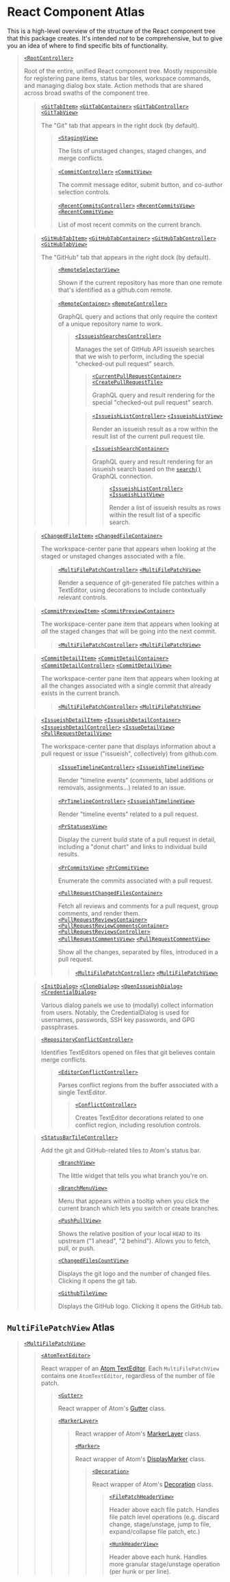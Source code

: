 # React Component Atlas

This is a high-level overview of the structure of the React component tree that this package creates. It's intended _not_ to be comprehensive, but to give you an idea of where to find specific bits of functionality.

> [`<RootController>`](/lib/controllers/root-controller.js)
>
> Root of the entire, unified React component tree. Mostly responsible for registering pane items, status bar tiles, workspace commands, and managing dialog box state. Action methods that are shared across broad swaths of the component tree.
>
> > [`<GitTabItem>`](/lib/items/git-tab-item.js)
> > [`<GitTabContainer>`](/lib/containers/git-tab-container.js)
> > [`<GitTabController>`](/lib/controllers/git-tab-controller.js)
> > [`<GitTabView>`](/lib/views/git-tab-view.js)
> >
> > The "Git" tab that appears in the right dock (by default).
> >
> > > [`<StagingView>`](/lib/views/staging-view.js)
> > >
> > > The lists of unstaged changes, staged changes, and merge conflicts.
> >
> > > [`<CommitController>`](/lib/controllers/commit-controller.js)
> > > [`<CommitView>`](/lib/views/commit-view.js)
> > >
> > > The commit message editor, submit button, and co-author selection controls.
> >
> > > [`<RecentCommitsController>`](/lib/controllers/recent-commits-controller.js)
> > > [`<RecentCommitsView>` `<RecentCommitView>`](/lib/views/recent-commits-view.js)
> > >
> > > List of most recent commits on the current branch.
>
> > [`<GitHubTabItem>`](/lib/items/github-tab-item.js)
> > [`<GitHubTabContainer>`](/lib/containers/github-tab-container.js)
> > [`<GitHubTabController>`](/lib/controllers/github-tab-controller.js)
> > [`<GitHubTabView>`](/lib/views/github-tab-view.js)
> >
> > The "GitHub" tab that appears in the right dock (by default).
> >
> > > [`<RemoteSelectorView>`](/lib/views/remote-selector-view.js)
> > >
> > > Shown if the current repository has more than one remote that's identified as a github.com remote.
> >
> > > [`<RemoteContainer>`](/lib/containers/remote-container.js)
> > > [`<RemoteController>`](/lib/controllers/remote-controller.js)
> > >
> > > GraphQL query and actions that only require the context of a unique repository name to work.
> > >
> > > > [`<IssueishSearchesController>`](/lib/controllers/issueish-searches-controller.js)
> > > >
> > > > Manages the set of GitHub API issueish searches that we wish to perform, including the special "checked-out pull request" search.
> > > >
> > > > > [`<CurrentPullRequestContainer>`](/lib/containers/current-pull-request-container.js)
> > > > > [`<CreatePullRequestTile>`](/lib/views/create-pull-request-tile.js)
> > > > >
> > > > > GraphQL query and result rendering for the special "checked-out pull request" search.
> > > >
> > > > > [`<IssueishListController>`](/lib/controllers/issueish-list-controller.js)
> > > > > [`<IssueishListView>`](/lib/views/issueish-list-view.js)
> > > > >
> > > > > Render an issueish result as a row within the result list of the current pull request tile.
> > > >
> > > > > [`<IssueishSearchContainer>`](/lib/containers/issueish-search-container.js)
> > > > >
> > > > > GraphQL query and result rendering for an issueish search based on the [`search()`](https://developer.github.com/v4/query/#search) GraphQL connection.
> > > > >
> > > > > > [`<IssueishListController>`](/lib/controllers/issueish-list-controller.js)
> > > > > > [`<IssueishListView>`](/lib/views/issueish-list-view.js)
> > > > > >
> > > > > > Render a list of issueish results as rows within the result list of a specific search.
>
> > [`<ChangedFileItem>`](/lib/items/changed-file-item.js)
> > [`<ChangedFileContainer>`](/lib/containers/changed-file-container.js)
> >
> > The workspace-center pane that appears when looking at the staged or unstaged changes associated with a file.
> >
> > > [`<MultiFilePatchController>`](/lib/controllers/multi-file-patch-controller.js)
> > > [`<MultiFilePatchView>`](/lib/views/multi-file-patch-view.js)
> > >
> > > Render a sequence of git-generated file patches within a TextEditor, using decorations to include contextually
> > > relevant controls.
>
> > [`<CommitPreviewItem>`](/lig/items/commit-preview-item.js)
> > [`<CommitPreviewContainer>`](/lib/containers/commit-preview-container.js)
> >
> > The workspace-center pane item that appears when looking at _all_ the staged changes that will be going into the next commit.
> >
> > > [`<MultiFilePatchController>`](/lib/controllers/multi-file-patch-controller.js)
> > > [`<MultiFilePatchView>`](/lib/views/multi-file-patch-view.js)
>
> > [`<CommitDetailItem>`](/lib/items/issueish-detail-item.js)
> > [`<CommitDetailContainer>`](/lib/containers/commit-detail-container.js)
> > [`<CommitDetailController>`](/lib/controllers/commit-detail-controller.js)
> > [`<CommitDetailView>`](/lib/views/commit-detail-controller.js)
> >
> > The workspace-center pane item that appears when looking at all the changes associated with a single commit that already exists in the current branch.
> >
> > > [`<MultiFilePatchController>`](/lib/controllers/multi-file-patch-controller.js)
> > > [`<MultiFilePatchView>`](/lib/views/multi-file-patch-view.js)
>
> > [`<IssueishDetailItem>`](/lib/items/issueish-detail-item.js)
> > [`<IssueishDetailContainer>`](/lib/containers/issueish-detail-container.js)
> > [`<IssueishDetailController>`](/lib/controllers/issueish-detail-controller.js)
> > [`<IssueDetailView>`](/lib/views/issue-detail-view.js)
> > [`<PullRequestDetailView>`](/lib/views/pr-detail-view.js)
> >
> > The workspace-center pane that displays information about a pull request or issue ("issueish", collectively) from github.com.
> >
> > > [`<IssueTimelineController>`](/lib/controllers/issue-timeline-controller.js)
> > > [`<IssueishTimelineView>`](/lib/views/issueish-timeline-view.js)
> > >
> > > Render "timeline events" (comments, label additions or removals, assignments...) related to an issue.
> >
> > > [`<PrTimelineController>`](/lib/controllers/pr-timeline-controller.js)
> > > [`<IssueishTimelineView>`](/lib/views/issueish-timeline-view.js)
> > >
> > > Render "timeline events" related to a pull request.
> >
> > > [`<PrStatusesView>`](/lib/views/pr-statuses-view.js)
> > >
> > > Display the current build state of a pull request in detail, including a "donut chart" and links to individual build results.
> >
> > > [`<PrCommitsView>`](/lib/views/pr-commits-view.js)
> > > [`<PrCommitView>`](/lib/views/pr-commit-view.js)
> > >
> > > Enumerate the commits associated with a pull request.
> >
> > > [`<PullRequestChangedFilesContainer>`](/lib/containers/pr-changed-files-container.js)
> > >
> > > Fetch all reviews and comments for a pull request, group comments, and render them.
> > > [`<PullRequestReviewsContainer>`](/lib/containers/pr-reviews-container.js)
> > > [`<PullRequestReviewCommentsContainer>`](/lib/containers/pr-review-comments-container.js)
> > > [`<PullRequestReviewsController>`](lib/controllers/pr-reviews-controller.js)
> > > [`<PullRequestCommentsView>`](lib/views/pr-review-comments-view.js)
> > > [`<PullRequestCommentView>`](lib/views/pr-review-comments-view.js)
> > >
> > > Show all the changes, separated by files, introduced in a pull request.
> > >
> > > > [`<MultiFilePatchController>`](/lib/controllers/multi-file-patch-controller.js)
> > > > [`<MultiFilePatchView>`](/lib/views/multi-file-patch-view.js)
>
> > [`<InitDialog>`](/lib/views/init-dialog.js)
> > [`<CloneDialog>`](/lib/views/clone-dialog.js)
> > [`<OpenIssueishDialog>`](/lib/views/open-issueish-dialog.js)
> > [`<CredentialDialog>`](/lib/views/credential-dialog.js)
> >
> > Various dialog panels we use to (modally) collect information from users. Notably, the CredentialDialog is used for usernames, passwords, SSH key passwords, and GPG passphrases.
>
> > [`<RepositoryConflictController>`](/lib/controllers/repository-conflict-controller.js)
> >
> > Identifies TextEditors opened on files that git believes contain merge conflicts.
> >
> > > [`<EditorConflictController>`](/lib/controllers/editor-conflict-controller.js)
> > >
> > > Parses conflict regions from the buffer associated with a single TextEditor.
> > >
> > > > [`<ConflictController>`](/lib/controllers/conflict-controller.js)
> > > >
> > > > Creates TextEditor decorations related to one conflict region, including resolution controls.
>
> > [`<StatusBarTileController>`](/lib/controllers/status-bar-tile-controller.js)
> >
> > Add the git and GitHub-related tiles to Atom's status bar.
> >
> > > [`<BranchView>`](/lib/views/branch-view.js)
> > >
> > > The little widget that tells you what branch you're on.
> >
> > > [`<BranchMenuView>`](/lib/views/branch-menu-view.js)
> > >
> > > Menu that appears within a tooltip when you click the current branch which lets you switch or create branches.
> >
> > > [`<PushPullView>`](/lib/views/push-pull-view.js)
> > >
> > > Shows the relative position of your local `HEAD` to its upstream ("1 ahead", "2 behind"). Allows you to fetch, pull, or push.
> >
> > > [`<ChangedFilesCountView>`](/lib/views/changed-files-count-view.js)
> > >
> > > Displays the git logo and the number of changed files. Clicking it opens the git tab.
> >
> > > [`<GithubTileView>`](/lib/views/changed-files-count-view.js)
> > >
> > > Displays the GitHub logo. Clicking it opens the GitHub tab.


## `MultiFilePatchView` Atlas

> [`<MultiFilePatchView>`](/lib/views/multi-file-patch-view.js)
> > [`<AtomTextEditor>`](lib/atom/atom-text-editor.js)
> >
> > React wrapper of an [Atom TextEditor](https://atom.io/docs/api/latest/TextEditor). Each `MultiFilePatchView` contains one `AtomTextEditor`, regardless of the number of file patch.
> >
> > > [`<Gutter>`](lib/atom/gutter.js)
> > >
> > > React wrapper of Atom's [Gutter](https://atom.io/docs/api/latest/Gutter) class.
> >
> > > [`<MarkerLayer>`](lib/atom/marker-layer.js)
> > > >
> > > > React wrapper of Atom's [MarkerLayer](https://atom.io/docs/api/latest/MarkerLayer) class.
> > > >
> > > > [`<Marker>`](lib/atom/marker.js)
> > > >
> > > > React wrapper of Atom's [DisplayMarker](https://atom.io/docs/api/latest/DisplayMarker) class.
> > > >
> > > > > [`<Decoration>`](lib/atom/decoration.js)
> > > > >
> > > > > React wrapper of Atom's [Decoration](https://atom.io/docs/api/latest/Decoration) class.
> > > > >
> > > > > > [`<FilePatchHeaderView>`](lib/views/file-patch-header-view.js)
> > > > > >
> > > > > > Header above each file patch. Handles file patch level operations (e.g. discard change, stage/unstage, jump to file, expand/collapse file patch, etc.)
> > > > >
> > > > > > [`<HunkHeaderView>`](lib/views/hunk-header-view.js)
> > > > > >
> > > > > > Header above each hunk. Handles more granular stage/unstage operation (per hunk or per line).
